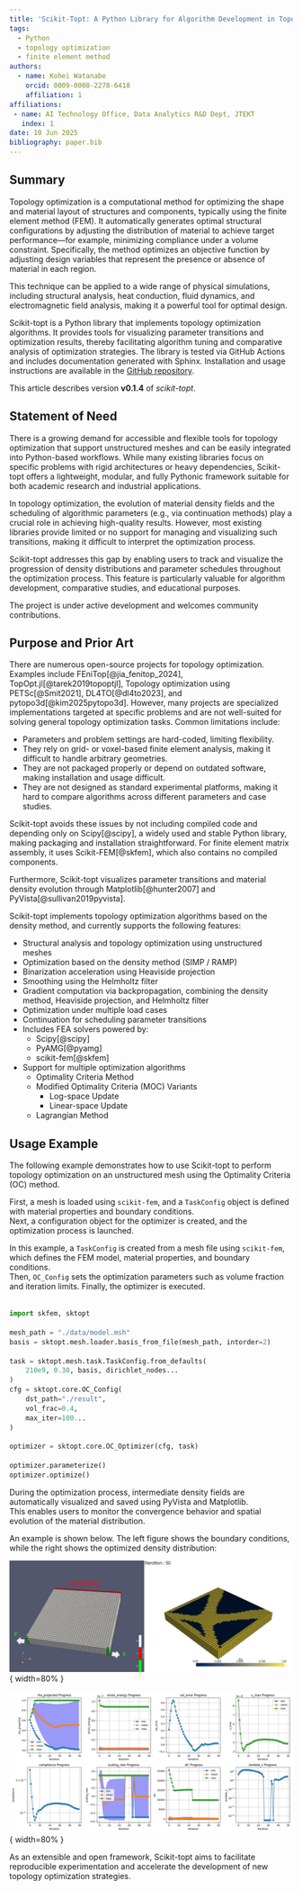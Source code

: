 ```yaml
---
title: 'Scikit-Topt: A Python Library for Algorithm Development in Topology Optimization'
tags:
  - Python
  - topology optimization
  - finite element method
authors:
  - name: Kohei Watanabe
    orcid: 0009-0008-2278-6418
    affiliation: 1
affiliations:
 - name: AI Technology Office, Data Analytics R&D Dept, JTEKT
   index: 1
date: 10 Jun 2025
bibliography: paper.bib
---
```



## Summary

Topology optimization is a computational method for optimizing the shape and material layout of structures and components, typically using the finite element method (FEM). It automatically generates optimal structural configurations by adjusting the distribution of material to achieve target performance—for example, minimizing compliance under a volume constraint. Specifically, the method optimizes an objective function by adjusting design variables that represent the presence or absence of material in each region.

This technique can be applied to a wide range of physical simulations, including structural analysis, heat conduction, fluid dynamics, and electromagnetic field analysis, making it a powerful tool for optimal design.

Scikit-topt is a Python library that implements topology optimization algorithms. It provides tools for visualizing parameter transitions and optimization results, thereby facilitating algorithm tuning and comparative analysis of optimization strategies. The library is tested via GitHub Actions and includes documentation generated with Sphinx.
Installation and usage instructions are available in the [GitHub repository](https://github.com/kevin-tofu/scikit-topt).

This article describes version **v0.1.4** of *scikit-topt*.


## Statement of Need

There is a growing demand for accessible and flexible tools for topology optimization that support unstructured meshes and can be easily integrated into Python-based workflows.
While many existing libraries focus on specific problems with rigid architectures or heavy dependencies, Scikit-topt offers a lightweight, modular, and fully Pythonic framework suitable for both academic research and industrial applications.

In topology optimization, the evolution of material density fields and the scheduling of algorithmic parameters (e.g., via continuation methods) play a crucial role in achieving high-quality results. However, most existing libraries provide limited or no support for managing and visualizing such transitions, making it difficult to interpret the optimization process.

Scikit-topt addresses this gap by enabling users to track and visualize the progression of density distributions and parameter schedules throughout the optimization process. This feature is particularly valuable for algorithm development, comparative studies, and educational purposes.

The project is under active development and welcomes community contributions.


## Purpose and Prior Art

There are numerous open-source projects for topology optimization.
Examples include FEniTop[@jia_fenitop_2024], TopOpt.jl[@tarek2019topoptjl], Topology optimization using PETSc[@Smit2021], DL4TO[@dl4to2023], and pytopo3d[@kim2025pytopo3d].
However, many projects are specialized implementations targeted at specific problems and are not well-suited for solving general topology optimization tasks. Common limitations include:

* Parameters and problem settings are hard-coded, limiting flexibility.
* They rely on grid- or voxel-based finite element analysis, making it difficult to handle arbitrary geometries.
* They are not packaged properly or depend on outdated software, making installation and usage difficult.
* They are not designed as standard experimental platforms, making it hard to compare algorithms across different parameters and case studies.

Scikit-topt avoids these issues by not including compiled code and depending only on Scipy[@scipy], a widely used and stable Python library, making packaging and installation straightforward.
For finite element matrix assembly, it uses Scikit-FEM[@skfem], which also contains no compiled components.

Furthermore, Scikit-topt visualizes parameter transitions and material density evolution through Matplotlib[@hunter2007] and PyVista[@sullivan2019pyvista].

Scikit-topt implements topology optimization algorithms based on the density method, and currently supports the following features:


* Structural analysis and topology optimization using unstructured meshes
* Optimization based on the density method (SIMP / RAMP)
* Binarization acceleration using Heaviside projection
* Smoothing using the Helmholtz filter
* Gradient computation via backpropagation, combining the density method, Heaviside projection, and Helmholtz filter
* Optimization under multiple load cases
* Continuation for scheduling parameter transitions
* Includes FEA solvers powered by:
  - Scipy[@scipy]
  - PyAMG[@pyamg]
  - scikit-fem[@skfem]
* Support for multiple optimization algorithms
  - Optimality Criteria Method
  - Modified Optimality Criteria (MOC) Variants
    - Log-space Update
    - Linear-space Update
  - Lagrangian Method


## Usage Example

The following example demonstrates how to use Scikit-topt to perform topology optimization on an unstructured mesh using the Optimality Criteria (OC) method.

First, a mesh is loaded using `scikit-fem`, and a `TaskConfig` object is defined with material properties and boundary conditions.  
Next, a configuration object for the optimizer is created, and the optimization process is launched.

In this example, a `TaskConfig` is created from a mesh file using `scikit-fem`, which defines the FEM model, material properties, and boundary conditions.  
Then, `OC_Config` sets the optimization parameters such as volume fraction and iteration limits. Finally, the optimizer is executed.

```python

import skfem, sktopt

mesh_path = "./data/model.msh"
basis = sktopt.mesh.loader.basis_from_file(mesh_path, intorder=2)

task = sktopt.mesh.task.TaskConfig.from_defaults(
    210e9, 0.30, basis, dirichlet_nodes...
)
cfg = sktopt.core.OC_Config(
    dst_path="./result",
    vol_frac=0.4,
    max_iter=100...
)

optimizer = sktopt.core.OC_Optimizer(cfg, task)

optimizer.parameterize()
optimizer.optimize()
```

During the optimization process, intermediate density fields are automatically visualized and saved using PyVista and Matplotlib.  
This enables users to monitor the convergence behavior and spatial evolution of the material distribution.

An example is shown below. The left figure shows the boundary conditions, while the right shows the optimized density distribution:


![Topology optimization setup under multiple load cases (left) and resulting optimized density distribution (right)](figures/ex-multi-load.jpg){ width=80% }

![Parameter progression during optimization](figures/ex-multi-load-v-progress.jpg){ width=80% }

As an extensible and open framework, Scikit-topt aims to facilitate reproducible experimentation and accelerate the development of new topology optimization strategies.
